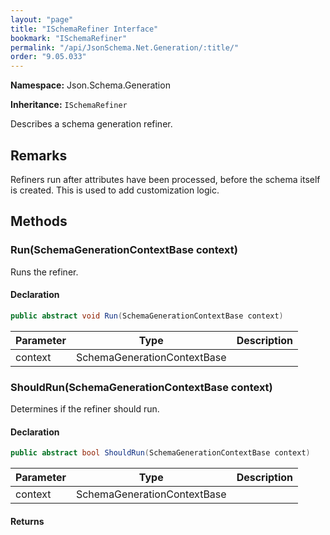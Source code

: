 ```yaml
---
layout: "page"
title: "ISchemaRefiner Interface"
bookmark: "ISchemaRefiner"
permalink: "/api/JsonSchema.Net.Generation/:title/"
order: "9.05.033"
---
```

**Namespace:** Json.Schema.Generation

**Inheritance:**
`ISchemaRefiner`

Describes a schema generation refiner.

## Remarks

Refiners run after attributes have been processed, before the
schema itself is created.  This is used to add customization
logic.

## Methods

### Run(SchemaGenerationContextBase context)

Runs the refiner.

#### Declaration

```c#
public abstract void Run(SchemaGenerationContextBase context)
```

| Parameter | Type | Description |
|---|---|---|
| context | SchemaGenerationContextBase |  |


### ShouldRun(SchemaGenerationContextBase context)

Determines if the refiner should run.

#### Declaration

```c#
public abstract bool ShouldRun(SchemaGenerationContextBase context)
```

| Parameter | Type | Description |
|---|---|---|
| context | SchemaGenerationContextBase |  |


#### Returns



